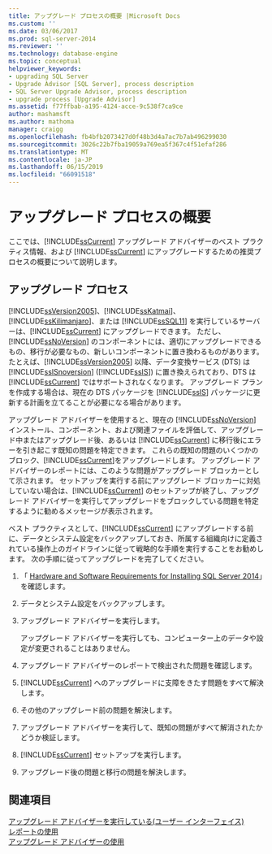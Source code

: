 ```yaml
---
title: アップグレード プロセスの概要 |Microsoft Docs
ms.custom: ''
ms.date: 03/06/2017
ms.prod: sql-server-2014
ms.reviewer: ''
ms.technology: database-engine
ms.topic: conceptual
helpviewer_keywords:
- upgrading SQL Server
- Upgrade Advisor [SQL Server], process description
- SQL Server Upgrade Advisor, process description
- upgrade process [Upgrade Advisor]
ms.assetid: f77ffbab-a195-4124-acce-9c538f7ca9ce
author: mashamsft
ms.author: mathoma
manager: craigg
ms.openlocfilehash: fb4bfb2073427d0f48b3d4a7ac7b7ab496299030
ms.sourcegitcommit: 3026c22b7fba19059a769ea5f367c4f51efaf286
ms.translationtype: MT
ms.contentlocale: ja-JP
ms.lasthandoff: 06/15/2019
ms.locfileid: "66091518"
---
```

# <a name="upgrade-process-overview"></a>アップグレード プロセスの概要
  ここでは、[!INCLUDE[ssCurrent](../../includes/sscurrent-md.md)] アップグレード アドバイザーのベスト プラクティス情報、および [!INCLUDE[ssCurrent](../../includes/sscurrent-md.md)] にアップグレードするための推奨プロセスの概要について説明します。  
  
## <a name="upgrade-process"></a>アップグレード プロセス  
 [!INCLUDE[ssVersion2005](../../includes/ssversion2005-md.md)]、[!INCLUDE[ssKatmai](../../includes/sskatmai-md.md)]、[!INCLUDE[ssKilimanjaro](../../includes/sskilimanjaro-md.md)]、または [!INCLUDE[ssSQL11](../../includes/sssql11-md.md)] を実行しているサーバーは、[!INCLUDE[ssCurrent](../../includes/sscurrent-md.md)] にアップグレードできます。 ただし、[!INCLUDE[ssNoVersion](../../includes/ssnoversion-md.md)] のコンポーネントには、適切にアップグレードできるもの、移行が必要なもの、新しいコンポーネントに置き換わるものがあります。 たとえば、[!INCLUDE[ssVersion2005](../../includes/ssversion2005-md.md)] 以降、データ変換サービス (DTS) は [!INCLUDE[ssISnoversion](../../includes/ssisnoversion-md.md)] ([!INCLUDE[ssIS](../../includes/ssis-md.md)]) に置き換えられており、DTS は [!INCLUDE[ssCurrent](../../includes/sscurrent-md.md)] ではサポートされなくなります。 アップグレード プランを作成する場合は、現在の DTS パッケージを [!INCLUDE[ssIS](../../includes/ssis-md.md)] パッケージに更新する計画を立てることが必要になる場合があります。  
  
 アップグレード アドバイザーを使用すると、現在の [!INCLUDE[ssNoVersion](../../includes/ssnoversion-md.md)] インストール、コンポーネント、および関連ファイルを評価して、アップグレード中またはアップグレード後、あるいは [!INCLUDE[ssCurrent](../../includes/sscurrent-md.md)] に移行後にエラーを引き起こす既知の問題を特定できます。 これらの既知の問題のいくつかのブロック、[!INCLUDE[ssCurrent](../../includes/sscurrent-md.md)]をアップグレードします。 アップグレード アドバイザーのレポートには、このような問題がアップグレード ブロッカーとして示されます。 セットアップを実行する前にアップグレード ブロッカーに対処していない場合は、[!INCLUDE[ssCurrent](../../includes/sscurrent-md.md)] のセットアップが終了し、アップグレード アドバイザーを実行してアップグレードをブロックしている問題を特定するように勧めるメッセージが表示されます。  
  
 ベスト プラクティスとして、[!INCLUDE[ssCurrent](../../includes/sscurrent-md.md)] にアップグレードする前に、データとシステム設定をバックアップしておき、所属する組織向けに定義されている操作上のガイドラインに従って戦略的な手順を実行することをお勧めします。 次の手順に従ってアップグレードを完了してください。  
  
1.  「 [Hardware and Software Requirements for Installing SQL Server 2014](hardware-and-software-requirements-for-installing-sql-server.md)」を確認します。  
  
2.  データとシステム設定をバックアップします。  
  
3.  アップグレード アドバイザーを実行します。  
  
     アップグレード アドバイザーを実行しても、コンピューター上のデータや設定が変更されることはありません。  
  
4.  アップグレード アドバイザーのレポートで検出された問題を確認します。  
  
5.  [!INCLUDE[ssCurrent](../../includes/sscurrent-md.md)] へのアップグレードに支障をきたす問題をすべて解決します。  
  
6.  その他のアップグレード前の問題を解決します。  
  
7.  アップグレード アドバイザーを実行して、既知の問題がすべて解消されたかどうか検証します。  
  
8.  [!INCLUDE[ssCurrent](../../includes/sscurrent-md.md)] セットアップを実行します。  
  
9. アップグレード後の問題と移行の問題を解決します。  
  
## <a name="see-also"></a>関連項目  
 [アップグレード アドバイザーを実行している&#40;ユーザー インターフェイス&#41;](../../../2014/sql-server/install/running-upgrade-advisor-user-interface.md)   
 [レポートの使用](../../../2014/sql-server/install/using-reports.md)   
 [アップグレード アドバイザーの使用](../../../2014/sql-server/install/working-with-upgrade-advisor.md)  
  
  
